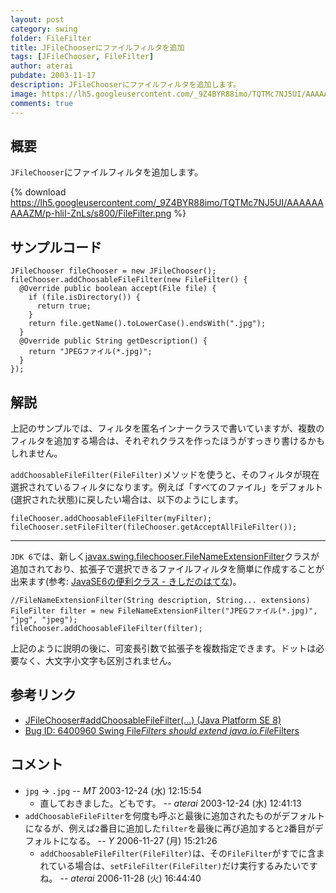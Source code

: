```yaml
---
layout: post
category: swing
folder: FileFilter
title: JFileChooserにファイルフィルタを追加
tags: [JFileChooser, FileFilter]
author: aterai
pubdate: 2003-11-17
description: JFileChooserにファイルフィルタを追加します。
image: https://lh5.googleusercontent.com/_9Z4BYR88imo/TQTMc7NJ5UI/AAAAAAAAAZM/p-hliI-ZnLs/s800/FileFilter.png
comments: true
---
```

## 概要
`JFileChooser`にファイルフィルタを追加します。

{% download https://lh5.googleusercontent.com/_9Z4BYR88imo/TQTMc7NJ5UI/AAAAAAAAAZM/p-hliI-ZnLs/s800/FileFilter.png %}

## サンプルコード
<pre class="prettyprint"><code>JFileChooser fileChooser = new JFileChooser();
fileChooser.addChoosableFileFilter(new FileFilter() {
  @Override public boolean accept(File file) {
    if (file.isDirectory()) {
      return true;
    }
    return file.getName().toLowerCase().endsWith(".jpg");
  }
  @Override public String getDescription() {
    return "JPEGファイル(*.jpg)";
  }
});
</code></pre>

## 解説
上記のサンプルでは、フィルタを匿名インナークラスで書いていますが、複数のフィルタを追加する場合は、それぞれクラスを作ったほうがすっきり書けるかもしれません。

`addChoosableFileFilter(FileFilter)`メソッドを使うと、そのフィルタが現在選択されているフィルタになります。例えば「すべてのファイル」をデフォルト(選択された状態)に戻したい場合は、以下のようにします。

<pre class="prettyprint"><code>fileChooser.addChoosableFileFilter(myFilter);
fileChooser.setFileFilter(fileChooser.getAcceptAllFileFilter());
</code></pre>

- - - -
`JDK 6`では、新しく[javax.swing.filechooser.FileNameExtensionFilter](https://docs.oracle.com/javase/jp/8/docs/api/javax/swing/filechooser/FileNameExtensionFilter.html)クラスが追加されており、拡張子で選択できるファイルフィルタを簡単に作成することが出来ます(参考: [JavaSE6の便利クラス - きしだのはてな](http://d.hatena.ne.jp/nowokay/20070228#1172660818))。

<pre class="prettyprint"><code>//FileNameExtensionFilter(String description, String... extensions)
FileFilter filter = new FileNameExtensionFilter("JPEGファイル(*.jpg)", "jpg", "jpeg");
fileChooser.addChoosableFileFilter(filter);
</code></pre>

上記のように説明の後に、可変長引数で拡張子を複数指定できます。ドットは必要なく、大文字小文字も区別されません。

## 参考リンク
- [JFileChooser#addChoosableFileFilter(...) (Java Platform SE 8)](https://docs.oracle.com/javase/jp/8/docs/api/javax/swing/JFileChooser.html#addChoosableFileFilter-javax.swing.filechooser.FileFilter-)
- [Bug ID: 6400960 Swing File*Filters should extend java.io.File*Filters](https://bugs.openjdk.java.net/browse/JDK-6400960)

<!-- dummy comment line for breaking list -->

## コメント
- `jpg` → `.jpg` -- *MT* 2003-12-24 (水) 12:15:54
    - 直しておきました。どもです。 -- *aterai* 2003-12-24 (水) 12:41:13
- `addChoosableFileFilter`を何度も呼ぶと最後に追加されたものがデフォルトになるが、例えば`2`番目に追加した`filter`を最後に再び追加すると`2`番目がデフォルトになる。 -- *Y* 2006-11-27 (月) 15:21:26
    - `addChoosableFileFilter(FileFilter)`は、その`FileFilter`がすでに含まれている場合は、`setFileFilter(FileFilter)`だけ実行するみたいですね。 -- *aterai* 2006-11-28 (火) 16:44:40

<!-- dummy comment line for breaking list -->
